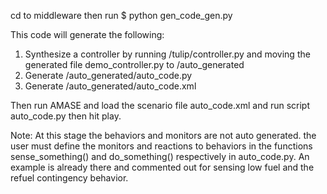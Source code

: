 cd to middleware then run $ python gen_code_gen.py

This code will generate the following:

1. Synthesize a controller by running /tulip/controller.py and moving the generated file demo_controller.py to /auto_generated
2. Generate /auto_generated/auto_code.py
3. Generate /auto_generated/auto_code.xml

Then run AMASE and load the scenario file auto_code.xml and run script auto_code.py then hit play.

Note: At this stage the behaviors and monitors are not auto generated. the user must define the monitors and reactions to behaviors in the functions sense_something() and do_something() respectively in auto_code.py. An example is already there and commented out for sensing low fuel and the refuel contingency behavior.
